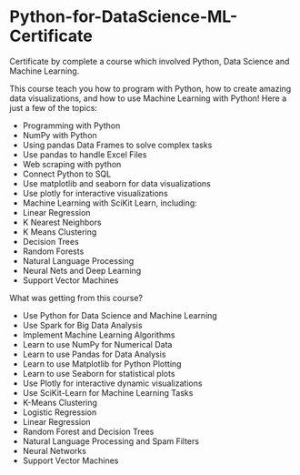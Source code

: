 # Python-for-DataScience-ML-Certificate
Certificate by complete a course which involved Python, Data Science and Machine Learning.

This course teach you how to program with Python, how to create amazing data visualizations, and how to use Machine Learning with Python! Here a just a few of the topics:

 - Programming with Python
 - NumPy with Python
 - Using pandas Data Frames to solve complex tasks
 - Use pandas to handle Excel Files
 - Web scraping with python
 - Connect Python to SQL
 - Use matplotlib and seaborn for data visualizations
 - Use plotly for interactive visualizations
 - Machine Learning with SciKit Learn, including:
 - Linear Regression
 - K Nearest Neighbors
 - K Means Clustering
 - Decision Trees
 - Random Forests
 - Natural Language Processing
 - Neural Nets and Deep Learning
 - Support Vector Machines
 
What was getting from this course?
 
 - Use Python for Data Science and Machine Learning
 - Use Spark for Big Data Analysis
 - Implement Machine Learning Algorithms
 - Learn to use NumPy for Numerical Data
 - Learn to use Pandas for Data Analysis
 - Learn to use Matplotlib for Python Plotting
 - Learn to use Seaborn for statistical plots
 - Use Plotly for interactive dynamic visualizations
 - Use SciKit-Learn for Machine Learning Tasks
 - K-Means Clustering
 - Logistic Regression
 - Linear Regression
 - Random Forest and Decision Trees
 - Natural Language Processing and Spam Filters
 - Neural Networks
 - Support Vector Machines
